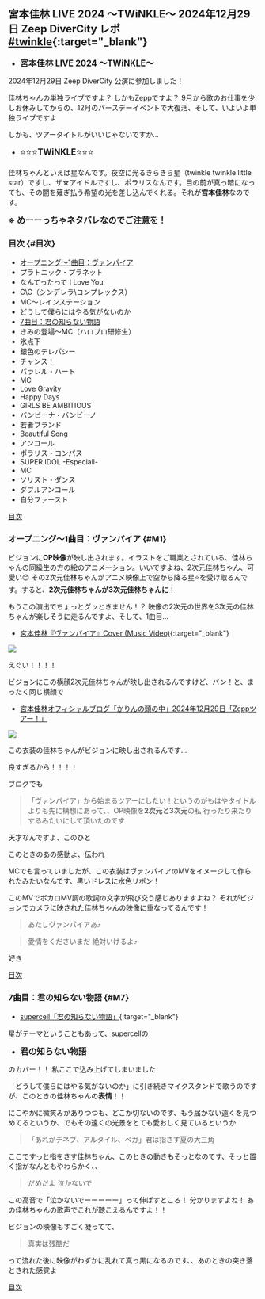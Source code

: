 ## 宮本佳林 LIVE 2024 ～TWiNKLE～ 2024年12月29日 Zeep DiverCity レポ [#twinkle](https://x.com/hashtag/twinkle){:target="_blank"} 

* <big>**宮本佳林 LIVE 2024 ～TWiNKLE～**</big>

2024年12月29日 Zeep DiverCity 公演に参加しました！

佳林ちゃんの単独ライブですよ？ しかもZeppですよ？ 9月から歌のお仕事を少しお休みしてからの、12月のバースデーイベントで大復活、そして、いよいよ単独ライブですよ

しかも、ツアータイトルがいいじゃないですか…

* <big>⭐️⭐️⭐️**TWiNKLE**⭐️⭐️⭐️</big>

佳林ちゃんといえば星なんです。夜空に光るきらきら星（twinkle twinkle little star）ですし、ザ☆アイドルですし、ポラリスなんです。目の前が真っ暗になっても、その闇を薙ぎ払う希望の光を差し込んでくれる。それが**宮本佳林**なのです。

<big>**※ めーーっちゃネタバレなのでご注意を！**</big>

### 目次 {#目次}

* [オープニング～1曲目：ヴァンパイア](#M1)
* プラトニック・プラネット
* なんてったって I Love You
* C\C（シンデレラ\コンプレックス）
* MC～レインステーション
* どうして僕らにはやる気がないのか
* [7曲目：君の知らない物語](#M7)
* きみの登場～MC（ハロプロ研修生）
* 氷点下
* 銀色のテレパシー
* チャンス！
* パラレル・ハート
* MC
* Love Gravity
* Happy Days
* GIRLS BE AMBITIOUS
* バンビーナ・バンビーノ
* 若者ブランド
* Beautiful Song
* アンコール
* ポラリス・コンパス
* SUPER IDOL -Especiall-
* MC
* ソリスト・ダンス
* ダブルアンコール
* 自分ファースト


[<i class="fa-solid fa-square-caret-up"></i> 目次](#目次)

### オープニング～1曲目：ヴァンパイア {#M1}

ビジョンに**OP映像**が映し出されます。イラストをご職業とされている、佳林ちゃんの同級生の方の絵のアニメーション。いいですよね、2次元佳林ちゃん、可愛い😊 その2次元佳林ちゃんがアニメ映像上で空から降る星⭐️を受け取るんです。すると、**2次元佳林ちゃんが3次元佳林ちゃんに**！

もうこの演出でちょっとグッときません！？ 映像の2次元の世界を3次元の佳林ちゃんが楽しそうに走るんですよ、そして、1曲目…

* [<i class="fa-lg fa-brands fa-youtube"></i> 宮本佳林『ヴァンパイア』Cover (Music Video)](https://www.youtube.com/watch?v=ephQVD01phc){:target="_blank"}

![](https://img.youtube.com/vi/ephQVD01phc/maxresdefault.jpg)

えぐい！！！！

ビジョンにこの横顔2次元佳林ちゃんが映し出されるんですけど、バン！と、まったく同じ横顔で

* [宮本佳林オフィシャルブログ「かりんの頭の中」2024年12月29日「Zeppツアー！」](https://ameblo.jp/miyamotokarin-official/entry-12880374738.html)

![](https://stat.ameba.jp/user_images/20241229/20/miyamotokarin-official/21/81/j/o1080144015527185812.jpg)

この衣装の佳林ちゃんがビジョンに映し出されるんです…

良すぎるから！！！！

ブログでも

> 「ヴァンパイア」から始まるツアーにしたい！というのがもはやタイトルよりも先に構想にあって、、OP映像を**2次元と3次元**の私 行ったり来たりするみたいにして頂いたのです

天才なんですよ、このひと

このときのあの感動よ、伝われ

MCでも言っていましたが、この衣装はヴァンパイアのMVをイメージして作られたみたいなんです、黒いドレスに水色リボン！

このMVでボカロMV調の歌詞の文字が飛び交う感じありますよね？ それがビジョンでカメラに映された佳林ちゃんの映像に重なってるんです！

> あたしヴァンパイアあ⤴︎

> 愛情をくださいまだ 絶対いけるよ⤴︎

好き

[<i class="fa-solid fa-square-caret-up"></i> 目次](#目次)

### 7曲目：君の知らない物語 {#M7}

* [<i class="fa-lg fa-brands fa-spotify"></i> supercell「君の知らない物語」](https://open.spotify.com/intl-ja/track/2FXnjOr5iBbZLV0efg0Xgi){:target="_blank"}


星がテーマということもあって、supercellの

* <big>**君の知らない物語**</big>

のカバー！！ 私ここで込み上げてしまいました

「どうして僕らにはやる気がないのか」に引き続きマイクスタンドで歌うのですが、このときの佳林ちゃんの**表情**！！

にこやかに微笑みがありつつも、どこか切ないのです、もう届かない遠くを見つめてるというか、でもその遠くの光景をとても愛おしく見ているというか

> 「あれがデネブ、アルタイル、ベガ」君は指さす夏の大三角

ここですっと指をさす佳林ちゃん、このときの動きもそっとなのです、そっと置く指がなんともやわらかく、、

> だめだよ 泣かないで

この高音で「泣かないでーーーーー」って伸ばすところ！ 分かりますよね！ あの佳林ちゃんの歌声でこれが聴こえるんですよ！！

ビジョンの映像もすごく凝ってて、

> 真実は残酷だ

って流れた後に映像がわずかに乱れて真っ黒になるのです、、あのときの突き落とされた感覚よ

[<i class="fa-solid fa-square-caret-up"></i> 目次](#目次)
